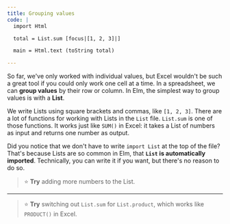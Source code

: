 ```yaml
---
title: Grouping values
code: |
  import Html

  total = List.sum [focus|[1, 2, 3]|]

  main = Html.text (toString total)

---
```


So far, we've only worked with individual values,
but Excel wouldn't be such a great tool if you could only work one cell at a time.
In a spreadsheet, we can **group values** by their row or column.
In Elm, the simplest way to group values is with a **List**.

We write Lists using square brackets and commas, like `[1, 2, 3]`.
There are a lot of functions for working with Lists in the `List` file.
`List.sum` is one of those functions.
It works just like `SUM()` in Excel:
it takes a List of numbers as input and returns one number as output.

Did you notice that we don't have to write `import List` at the top of the file?
That's because Lists are so common in Elm, that **`List` is automatically imported**.
Technically, you can write it if you want, but there's no reason to do so.

> ⭐️ **Try** adding more numbers to the List.

---

> ⭐️ **Try** switching out `List.sum` for `List.product`, which works like `PRODUCT()` in Excel.
